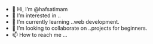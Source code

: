 - 👋 Hi, I’m @hafsatimam
- 👀 I’m interested in ..
- 🌱 I’m currently learning ..web development.
- 💞️ I’m looking to collaborate on ..projects for beginners.
- 📫 How to reach me ...

<!---
hafsatimam/hafsatimam is a ✨ special ✨ repository because its `README.md` (this file) appears on your GitHub profile.
You can click the Preview link to take a look at your changes.
--->
